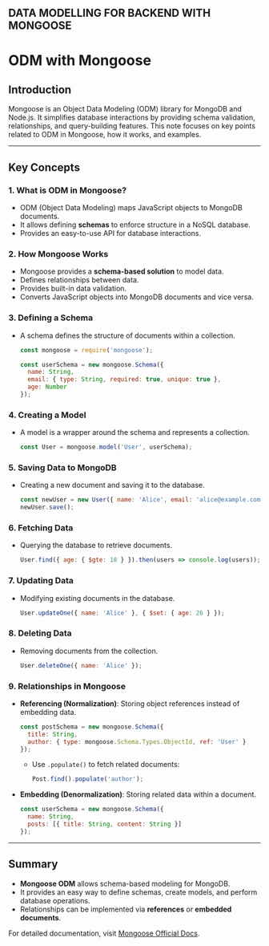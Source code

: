## DATA MODELLING FOR BACKEND WITH MONGOOSE

# ODM with Mongoose

## Introduction
Mongoose is an Object Data Modeling (ODM) library for MongoDB and Node.js. It simplifies database interactions by providing schema validation, relationships, and query-building features. This note focuses on key points related to ODM in Mongoose, how it works, and examples.

---

## Key Concepts

### 1. What is ODM in Mongoose?
- ODM (Object Data Modeling) maps JavaScript objects to MongoDB documents.
- It allows defining **schemas** to enforce structure in a NoSQL database.
- Provides an easy-to-use API for database interactions.

### 2. How Mongoose Works
- Mongoose provides a **schema-based solution** to model data.
- Defines relationships between data.
- Provides built-in data validation.
- Converts JavaScript objects into MongoDB documents and vice versa.

### 3. Defining a Schema
- A schema defines the structure of documents within a collection.
  ```javascript
  const mongoose = require('mongoose');
  
  const userSchema = new mongoose.Schema({
    name: String,
    email: { type: String, required: true, unique: true },
    age: Number
  });
  ```

### 4. Creating a Model
- A model is a wrapper around the schema and represents a collection.
  ```javascript
  const User = mongoose.model('User', userSchema);
  ```

### 5. Saving Data to MongoDB
- Creating a new document and saving it to the database.
  ```javascript
  const newUser = new User({ name: 'Alice', email: 'alice@example.com', age: 25 });
  newUser.save();
  ```

### 6. Fetching Data
- Querying the database to retrieve documents.
  ```javascript
  User.find({ age: { $gte: 18 } }).then(users => console.log(users));
  ```

### 7. Updating Data
- Modifying existing documents in the database.
  ```javascript
  User.updateOne({ name: 'Alice' }, { $set: { age: 26 } });
  ```

### 8. Deleting Data
- Removing documents from the collection.
  ```javascript
  User.deleteOne({ name: 'Alice' });
  ```

### 9. Relationships in Mongoose
- **Referencing (Normalization)**: Storing object references instead of embedding data.
  ```javascript
  const postSchema = new mongoose.Schema({
    title: String,
    author: { type: mongoose.Schema.Types.ObjectId, ref: 'User' }
  });
  ```
  - Use `.populate()` to fetch related documents:
    ```javascript
    Post.find().populate('author');
    ```
- **Embedding (Denormalization)**: Storing related data within a document.
  ```javascript
  const userSchema = new mongoose.Schema({
    name: String,
    posts: [{ title: String, content: String }]
  });
  ```

---

## Summary
- **Mongoose ODM** allows schema-based modeling for MongoDB.
- It provides an easy way to define schemas, create models, and perform database operations.
- Relationships can be implemented via **references** or **embedded documents**.

For detailed documentation, visit [Mongoose Official Docs](https://mongoosejs.com/).
